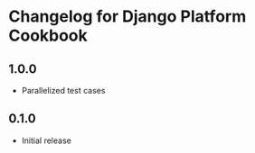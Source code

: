 # Changelog for Django Platform Cookbook

## 1.0.0

* Parallelized test cases

## 0.1.0

* Initial release
